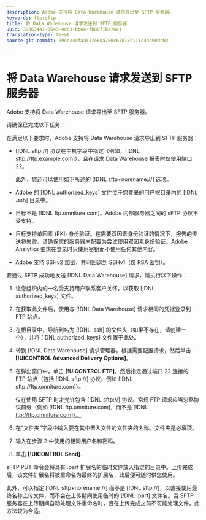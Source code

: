 ```yaml
---
description: Adobe 支持将 Data Warehouse 请求导出至 SFTP 服务器。
keywords: ftp;sftp
title: 将 Data Warehouse 请求发送到 SFTP 服务器
uuid: 393634a1-0643-4d63-bb6e-fb80f1ba76c1
translation-type: tm+mt
source-git-commit: 99ee24efaa517e8da700c67818c111c4aa90dc02

---
```



# 将 Data Warehouse 请求发送到 SFTP 服务器

Adobe 支持将 Data Warehouse 请求导出至 SFTP 服务器。

请确保已完成以下任务：

在满足以下要求时，Adobe 支持将 Data Warehouse 请求导出到 SFTP 服务器：

* [!DNL sftp://] 协议在主机字段中指定（例如，[!DNL sftp://ftp.example.com]），且在请求 Data Warehouse 报表时仅使用端口 22。

   此外，您还可以使用如下所述的 [!DNL sftp+norename://] 选项。

* Adobe 的 [!DNL authorized_keys] 文件位于您登录的用户根目录内的 [!DNL .ssh] 目录中。

* 目标不是 [!DNL ftp.omniture.com]。Adobe 内部服务器之间的 sFTP 协议不受支持。
* 目标支持单因素 (PKI) 身份验证。在需要双因素身份验证的情况下，报告的传送将失败。请确保您的服务器未配置为尝试使用双因素身份验证。Adobe Analytics 要求在登录时只使用密钥而不使用任何其他内容。
* Adobe 支持 SSHv2 加密，并可回退到 SSHv1（仅 RSA 密钥）。

要通过 SFTP 成功地发送 [!DNL Data Warehouse] 请求，请执行以下操作：

1. 让您组织内的一名受支持用户联系客户关怀，以获取 [!DNL authorized_keys] 文件。
1. 在获取此文件后，使用与 [!DNL Data Warehouse] 请求相同的凭据登录到 FTP 站点。
1. 在根目录中，导航到名为 [!DNL .ssh] 的文件夹（如果不存在，请创建一个），并将 [!DNL authorized_keys] 文件置于此处。

1. 转到 [!DNL Data Warehouse] 请求管理器。根据需要配置请求，然后单击 **[!UICONTROL Advanced Delivery Options]**。

1. 在弹出窗口中，单击 **[!UICONTROL FTP]**，然后指定通过端口 22 连接的 FTP 站点（包括 [!DNL sftp://] 协议，例如 [!DNL sftp://ftp.omniture.com]）。

   仅在使用 SFTP 时才允许包含 [!DNL sftp://] 协议。常规 FTP 请求应当忽略协议前缀（例如 [!DNL ftp.omniture.com]，而不是 [!DNL ftp://ftp.omniture.com]）。

1. 在“文件夹”字段中输入要在其中置入文件的文件夹的名称。文件夹是必填项。
1. 输入在步骤 2 中使用的相同用户名和密码。
1. 单击 **[!UICONTROL Send]**.

sFTP PUT 命令会将具有 .part 扩展名的临时文件放入指定的目录中。上传完成后，该文件扩展名将被重命名为最终的扩展名，此后便可随时供您使用。

此外，可以指定 [!DNL sftp+norename://] 而不是 [!DNL sftp://]，以直接使用最终名称上传文件，而不会在上传期间使用临时的 [!DNL .part] 文件名。当 SFTP 服务器在上传期间自动处理文件重命名时，且在上传完成之前不可能处理文件，此方法较为合适。
